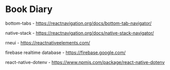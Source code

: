 # Book Diary
bottom-tabs - https://reactnavigation.org/docs/bottom-tab-navigator/

native-stack - https://reactnavigation.org/docs/native-stack-navigator/

rneui - https://reactnativeelements.com/

firebase realtime database - https://firebase.google.com/

react-native-dotenv - https://www.npmjs.com/package/react-native-dotenv
